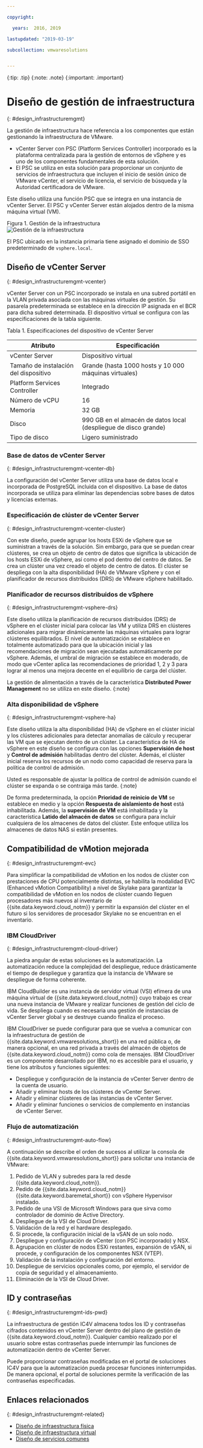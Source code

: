 ```yaml
---

copyright:

  years:  2016, 2019

lastupdated: "2019-03-19"

subcollection: vmwaresolutions


---
```


{:tip: .tip}
{:note: .note}
{:important: .important}

# Diseño de gestión de infraestructura
{: #design_infrastructuremgmt}

La gestión de infraestructura hace referencia a los componentes que están gestionando la infraestructura de VMware.
* vCenter Server con PSC (Platform Services Controller) incorporado es la plataforma centralizada para la gestión de entornos de vSphere y es uno de los componentes fundamentales de esta solución.
* El PSC se utiliza en esta solución para proporcionar un conjunto de servicios de infraestructura que incluyen el inicio de sesión único de VMware vCenter, el servicio de licencia, el servicio de búsqueda y la Autoridad certificadora de VMware.

Este diseño utiliza una función PSC que se integra en una instancia de vCenter Server. El PSC y vCenter Server están alojados dentro de la misma máquina virtual (VM).

Figura 1. Gestión de la infraestructura</br>
![Gestión de la infraestructura](vcsv4radiagrams-ra-inframgmt.svg)

El PSC ubicado en la instancia primaria tiene asignado el dominio de SSO predeterminado de `vsphere.local`.

## Diseño de vCenter Server
{: #design_infrastructuremgmt-vcenter}

vCenter Server con un PSC incorporado se instala en una subred portátil en la VLAN privada asociada con las máquinas virtuales de gestión. Su pasarela predeterminada se establece en la dirección IP asignada en el BCR para dicha subred determinada. El dispositivo virtual se configura con las especificaciones de la tabla siguiente.

Tabla 1. Especificaciones del dispositivo de vCenter Server

| Atributo                    | Especificación                       |
|------------------------------|-------------------------------------|
| vCenter Server               | Dispositivo virtual                   |
| Tamaño de instalación del dispositivo  | Grande (hasta 1000 hosts y 10 000 máquinas virtuales) |
| Platform Services Controller | Integrado                            |
| Número de vCPU              | 16                                   |
| Memoria                       | 32 GB                               |
| Disco                         | 990 GB en el almacén de datos local (despliegue de disco grande) |
| Tipo de disco                    | Ligero suministrado                    |

### Base de datos de vCenter Server
{: #design_infrastructuremgmt-vcenter-db}

La configuración del vCenter Server utiliza una base de datos local e incorporada de PostgreSQL incluida con el dispositivo. La base de datos incorporada se utiliza para eliminar las dependencias sobre bases de datos y licencias externas.

### Especificación de clúster de vCenter Server
{: #design_infrastructuremgmt-vcenter-cluster}

Con este diseño, puede agrupar los hosts ESXi de vSphere que se suministran a través de la solución. Sin embargo, para que se puedan crear clústeres, se crea un objeto de centro de datos que significa la ubicación de los hosts ESXi de vSphere, así como el pod dentro del centro de datos. Se crea un clúster una vez creado el objeto de centro de datos. El clúster se despliega con la alta disponibilidad (HA) de VMware vSphere y con el planificador de recursos distribuidos (DRS) de VMware vSphere habilitado.

### Planificador de recursos distribuidos de vSphere
{: #design_infrastructuremgmt-vsphere-drs}

Este diseño utiliza la planificación de recursos distribuidos (DRS) de vSphere en el clúster inicial para colocar las VM y utiliza DRS en clústeres adicionales para migrar dinámicamente las máquinas virtuales para lograr clústeres equilibrados. El nivel de automatización se establece en totalmente automatizado para que la ubicación inicial y las recomendaciones de migración sean ejecutadas automáticamente por vSphere. Además, el umbral de migración se establece en moderado, de modo que vCenter aplica las recomendaciones de prioridad 1, 2 y 3 para lograr al menos una mejora decente en el equilibrio de carga del clúster.

La gestión de alimentación a través de la característica **Distributed Power Management** no se utiliza en este diseño.
{:note}

### Alta disponibilidad de vSphere
{: #design_infrastructuremgmt-vsphere-ha}

Este diseño utiliza la alta disponibilidad (HA) de vSphere en el clúster inicial y los clústeres adicionales para detectar anomalías de cálculo y recuperar las VM que se ejecutan dentro de un clúster. La característica de HA de vSphere en este diseño se configura con las opciones **Supervisión de host** y **Control de admisión** habilitadas dentro del clúster. Además, el clúster inicial reserva los recursos de un nodo como capacidad de reserva para la política de control de admisión.

Usted es responsable de ajustar la política de control de admisión cuando el clúster se expanda o se contraiga más tarde.
{:note}

De forma predeterminada, la opción **Prioridad de reinicio de VM** se establece en medio y la opción **Respuesta de aislamiento de host** está inhabilitada. Además, la **supervisión de VM** está inhabilitada y la característica **Latido del almacén de datos** se configura para incluir cualquiera de los almacenes de datos del clúster. Este enfoque utiliza los almacenes de datos NAS si están presentes.

## Compatibilidad de vMotion mejorada
{: #design_infrastructuremgmt-evc}

Para simplificar la compatibilidad de vMotion en los nodos de clúster con prestaciones de CPU potencialmente distintas, se habilita la modalidad EVC (Enhanced vMotion Compatibility) a nivel de Skylake para garantizar la compatibilidad de vMotion en los nodos de clúster cuando lleguen procesadores más nuevos al inventario de
{{site.data.keyword.cloud_notm}} y permitir la expansión del clúster en el futuro si los servidores de procesador Skylake no se encuentran en el inventario.

### IBM CloudDriver
{: #design_infrastructuremgmt-cloud-driver}

La piedra angular de estas soluciones es la automatización. La automatización reduce la complejidad del despliegue, reduce drásticamente el tiempo de despliegue y garantiza que la instancia de VMware se despliegue de forma coherente.

IBM CloudBuilder es una instancia de servidor virtual (VSI) efímera de una máquina virtual de {{site.data.keyword.cloud_notm}} cuyo trabajo es crear una nueva instancia de VMware y realizar funciones de gestión del ciclo de vida. Se despliega cuando es necesaria una gestión de instancias de vCenter Server global y se destruye cuando finaliza el proceso.

IBM CloudDriver se puede configurar para que se vuelva a comunicar con la infraestructura de gestión de
{{site.data.keyword.vmwaresolutions_short}} en una red pública o, de manera opcional, en una red privada a través del almacén de objetos de
{{site.data.keyword.cloud_notm}} como cola de mensajes. IBM CloudDriver es un componente desarrollado por IBM, no es accesible para el usuario, y tiene los atributos y funciones siguientes:

- Despliegue y configuración de la instancia de vCenter Server dentro de la cuenta de usuario.
- Añadir y eliminar hosts de los clústeres de vCenter Server.
- Añadir y eliminar clústeres de las instancias de vCenter Server.
- Añadir y eliminar funciones o servicios de complemento en instancias de vCenter Server.

### Flujo de automatización
{: #design_infrastructuremgmt-auto-flow}

A continuación se describe el orden de sucesos al utilizar la consola de
{{site.data.keyword.vmwaresolutions_short}} para solicitar una instancia de VMware:
1. Pedido de VLAN y subredes para la red desde {{site.data.keyword.cloud_notm}}.
2. Pedido de {{site.data.keyword.cloud_notm}} {{site.data.keyword.baremetal_short}} con vSphere Hypervisor instalado.
3. Pedido de una VSI de Microsoft Windows para que sirva como controlador de dominio de Active Directory.
4. Despliegue de la VSI de Cloud Driver.
5. Validación de la red y el hardware desplegado.
6. Si procede, la configuración inicial de la vSAN de un solo nodo.
7. Despliegue y configuración de vCenter (con PSC incorporado) y NSX.
8. Agrupación en clúster de nodos ESXi restantes, expansión de vSAN, si procede, y configuración de los componentes NSX (VTEP).
9. Validación de la instalación y configuración del entorno.
10. Despliegue de servicios opcionales como, por ejemplo, el servidor de copia de seguridad y el almacenamiento.
11. Eliminación de la VSI de Cloud Driver.

## ID y contraseñas
{: #design_infrastructuremgmt-ids-pwd}

La infraestructura de gestión IC4V almacena todos los ID y contraseñas cifrados contenidos en vCenter Server dentro del plano de gestión de {{site.data.keyword.cloud_notm}}. Cualquier cambio realizado por el usuario sobre estas contraseñas puede interrumpir las funciones de automatización dentro de vCenter Server.

Puede proporcionar contraseñas modificadas en el portal de soluciones IC4V para que la automatización pueda procesar funciones ininterrumpidas. De manera opcional, el portal de soluciones permite la verificación de las contraseñas especificadas.

## Enlaces relacionados
{: #design_infrastructuremgmt-related}

* [Diseño de infraestructura física](/docs/services/vmwaresolutions/archiref/solution?topic=vmware-solutions-design_physicalinfrastructure)
* [Diseño de infraestructura virtual](/docs/services/vmwaresolutions/archiref/solution?topic=vmware-solutions-design_virtualinfrastructure)
* [Diseño de servicios comunes](/docs/services/vmwaresolutions/archiref/solution?topic=vmware-solutions-design_commonservice)
